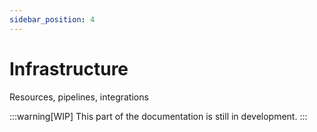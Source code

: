 ```yaml
---
sidebar_position: 4
---
```


# Infrastructure

Resources, pipelines, integrations

:::warning[WIP]
This part of the documentation is still in development.
:::